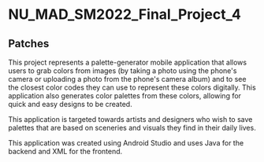 # NU_MAD_SM2022_Final_Project_4

## Patches

This project represents a palette-generator mobile application that allows users to grab colors from images (by taking a photo using the phone's camera or uploading a photo from the phone's camera album) and to see the closest color codes they can use to represent these colors digitally. This application also generates color palettes from these colors, allowing for quick and easy designs to be created.

This application is targeted towards artists and designers who wish to save palettes that are based on sceneries and visuals they find in their daily lives.

This application was created using Android Studio and uses Java for the backend and XML for the frontend.
